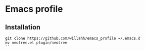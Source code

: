 # Emacs profile

## Installation
```{r, engine='bash', count_lines}
git clone https://github.com/willahh/emacs_profile ~/.emacs.d
mv neotree.el plugin/neotree
``
